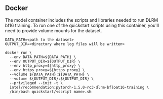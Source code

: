 <!--- 50. Docker -->
## Docker

The model container includes the scripts and libraries needed to run 
DLRM bf16 training. To run one of the quickstart scripts 
using this container, you'll need to provide volume mounts for the dataset.
```
DATA_PATH=<path to the dataset>
OUTPUT_DIR=<directory where log files will be written>

docker run \
  --env DATA_PATH=${DATA_PATH} \
  --env OUTPUT_DIR=${OUTPUT_DIR} \
  --env http_proxy=${http_proxy} \
  --env https_proxy=${https_proxy} \
  --volume ${DATA_PATH}:${DATA_PATH} \
  --volume ${OUTPUT_DIR}:${OUTPUT_DIR} \
  --privileged --init -t \
  intel/recommendation:pytorch-1.5.0-rc3-dlrm-bfloat16-training \
  /bin/bash quickstart/<script name>.sh
```
